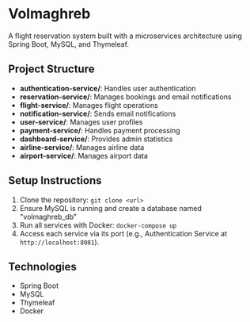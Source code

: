 # Volmaghreb
A flight reservation system built with a microservices architecture using Spring Boot, MySQL, and Thymeleaf.

## Project Structure
- **authentication-service/**: Handles user authentication
- **reservation-service/**: Manages bookings and email notifications
- **flight-service/**: Manages flight operations 
- **notification-service/**: Sends email notifications
- **user-service/**: Manages user profiles
- **payment-service/**: Handles payment processing
- **dashboard-service/**: Provides admin statistics
- **airline-service/**: Manages airline data
- **airport-service/**: Manages airport data

## Setup Instructions
1. Clone the repository: `git clone <url>`
2. Ensure MySQL is running and create a database named "volmaghreb_db"
3. Run all services with Docker: `docker-compose up`
4. Access each service via its port (e.g., Authentication Service at `http://localhost:8081`).

## Technologies
- Spring Boot
- MySQL
- Thymeleaf
- Docker